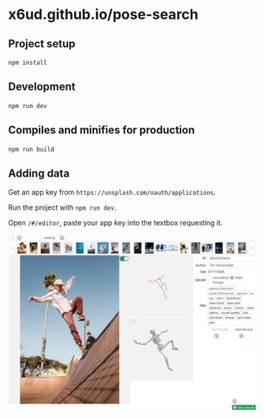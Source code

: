 # x6ud.github.io/pose-search

## Project setup

```
npm install
```

## Development

```
npm run dev
```

## Compiles and minifies for production

```
npm run build
```

## Adding data

Get an app key from `https://unsplash.com/oauth/applications`.

Run the project with `npm run dev`.

Open `/#/editor`, paste your app key into the textbox requesting it.

![](./editor.jpg)